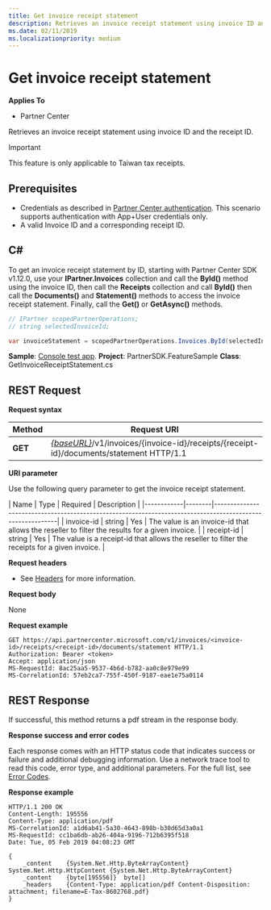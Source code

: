```yaml
---
title: Get invoice receipt statement
description: Retrieves an invoice receipt statement using invoice ID and the receipt ID.
ms.date: 02/11/2019
ms.localizationpriority: medium
---
```


# Get invoice receipt statement

**Applies To**

- Partner Center

Retrieves an invoice receipt statement using invoice ID and the receipt ID. 

> [!IMPORTANT]
> This feature is only applicable to Taiwan tax receipts.

## <span id="Prerequisites"/><span id="prerequisites"/><span id="PREREQUISITES"/>Prerequisites

- Credentials as described in [Partner Center authentication](partner-center-authentication.md). This scenario supports authentication with App+User credentials only.
- A valid Invoice ID and a corresponding receipt ID.

## <span id="C_"/><span id="c_"/>C#

To get an invoice receipt statement by ID, starting with Partner Center SDK v1.12.0, use your **IPartner.Invoices** collection and call the **ById()** method using the invoice ID, then call the **Receipts** collection and call **ById()** then call the **Documents()** and **Statement()** methods to access the invoice receipt statement. Finally, call the **Get()** or **GetAsync()** methods.

``` csharp
// IPartner scopedPartnerOperations;
// string selectedInvoiceId;

var invoiceStatement = scopedPartnerOperations.Invoices.ById(selectedInvoiceId).Receipts.ById(selectedReceipt).Documents.Statement.Get();
```

**Sample**: [Console test app](console-test-app.md). **Project**: PartnerSDK.FeatureSample **Class**: GetInvoiceReceiptStatement.cs 

## <span id="Request"/><span id="request"/><span id="REQUEST"/>REST Request

**Request syntax**

| Method  | Request URI                                                                                                            |
|---------|------------------------------------------------------------------------------------------------------------------------|
| **GET** | [*{baseURL}*](partner-center-rest-urls.md)/v1/invoices/{invoice-id}/receipts/{receipt-id}/documents/statement HTTP/1.1 |

**URI parameter**

Use the following query parameter to get the invoice receipt statement.

| Name       | Type   | Required | Description                                                                                    |
|------------|--------|-----------------------------------------------------------------------------------------------------------|
| invoice-id | string | Yes      | The value is an invoice-id that allows the reseller to filter the results for a given invoice. |
| receipt-id | string | Yes      | The value is a receipt-id that allows the reseller to filter the receipts for a given invoice. |
 
**Request headers**

- See [Headers](headers.md) for more information.

**Request body**

None

**Request example**

```http
GET https://api.partnercenter.microsoft.com/v1/invoices/<invoice-id>/receipts/<receipt-id>/documents/statement HTTP/1.1
Authorization: Bearer <token>
Accept: application/json
MS-RequestId: 8ac25aa5-9537-4b6d-b782-aa0c8e979e99
MS-CorrelationId: 57eb2ca7-755f-450f-9187-eae1e75a0114
```

## <span id="Response"/><span id="response"/><span id="RESPONSE"/>REST Response

If successful, this method returns a pdf stream in the response body.

**Response success and error codes**

Each response comes with an HTTP status code that indicates success or failure and additional debugging information. Use a network trace tool to read this code, error type, and additional parameters. For the full list, see [Error Codes](error-codes.md).

**Response example**

```http
HTTP/1.1 200 OK
Content-Length: 195556
Content-Type: application/pdf
MS-CorrelationId: a1d6ab41-5a30-4643-898b-b30d65d3a0a1
MS-RequestId: cc1ba6db-ab26-404a-9196-712b6395f518
Date: Tue, 05 Feb 2019 04:08:23 GMT

{
    _content	{System.Net.Http.ByteArrayContent}	System.Net.Http.HttpContent {System.Net.Http.ByteArrayContent}
    _content	{byte[195556]}	byte[]
    _headers	{Content-Type: application/pdf Content-Disposition: attachment; filename=E-Tax-8602768.pdf}
}
```
